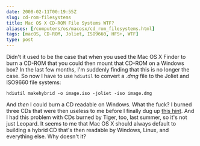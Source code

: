 ```yaml
--- 
date: 2008-02-11T00:19:55Z
slug: cd-rom-filesystems
title: Mac OS X CD-ROM File Systems WTF?
aliases: [/computers/os/macosx/cd_rom_filesystems.html]
tags: [macOS, CD-ROM, Joliet, ISO9660, HFS+, WTF]
type: post
---
```


Didn't it used to be the case that when you used the Mac OS X Finder to burn a
CD-ROM that you could then mount that CD-ROM on a Windows box? In the last few
months, I'm suddenly finding that this is no longer the case. So now I have to
use `hdiutil` to convert a *.dmg* file to the Joliet and ISO9660 file systems:

    hdiutil makehybrid -o image.iso -joliet -iso image.dmg

And *then* I could burn a CD readable on Windows. What the fuck? I burned three
CDs that were then useless to me before I finally dug up [this hint]. And I had
this problem with CDs burned by Tiger, too, last summer, so it's not just
Leopard. It seems to me that Mac OS X should always default to building a hybrid
CD that's then readable by Windows, Linux, and everything else. Why doesn't it?

  [this hint]: http://www.macosxhints.com/article.php?query=dmg&story=20050819185219196
    "Mac OS X Hints: “DVD image manipulation via hdiutil”"
